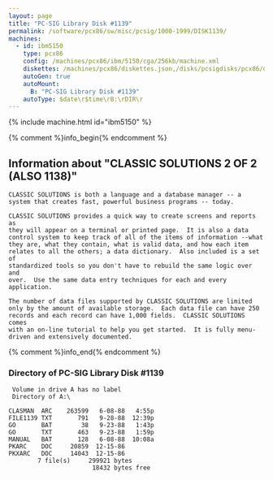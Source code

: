 ```yaml
---
layout: page
title: "PC-SIG Library Disk #1139"
permalink: /software/pcx86/sw/misc/pcsig/1000-1999/DISK1139/
machines:
  - id: ibm5150
    type: pcx86
    config: /machines/pcx86/ibm/5150/cga/256kb/machine.xml
    diskettes: /machines/pcx86/diskettes.json,/disks/pcsigdisks/pcx86/diskettes.json
    autoGen: true
    autoMount:
      B: "PC-SIG Library Disk #1139"
    autoType: $date\r$time\rB:\rDIR\r
---
```


{% include machine.html id="ibm5150" %}

{% comment %}info_begin{% endcomment %}

## Information about "CLASSIC SOLUTIONS 2 OF 2 (ALSO 1138)"

    CLASSIC SOLUTIONS is both a language and a database manager -- a
    system that creates fast, powerful business programs -- today.
    
    CLASSIC SOLUTIONS provides a quick way to create screens and reports as
    they will appear on a terminal or printed page.  It is also a data
    control system to keep track of all of the items of information --what
    they are, what they contain, what is valid data, and how each item
    relates to all the others; a data dictionary.  Also included is a set of
    standardized tools so you don't have to rebuild the same logic over and
    over.  Use the same data entry techniques for each and every
    application.
    
    The number of data files supported by CLASSIC SOLUTIONS are limited
    only by the amount of available storage.  Each data file can have 250
    records and each record can have 1,000 fields.  CLASSIC SOLUTIONS comes
    with an on-line tutorial to help you get started.  It is fully menu-
    driven and extensively documented.
{% comment %}info_end{% endcomment %}


### Directory of PC-SIG Library Disk #1139

     Volume in drive A has no label
     Directory of A:\

    CLASMAN  ARC    263599   6-08-88   4:55p
    FILE1139 TXT       791   9-28-88  12:39p
    GO       BAT        38   9-23-88   1:43p
    GO       TXT       463   9-23-88   1:59p
    MANUAL   BAT       128   6-08-88  10:08a
    PKARC    DOC     20859  12-15-86
    PKXARC   DOC     14043  12-15-86
            7 file(s)     299921 bytes
                           18432 bytes free
